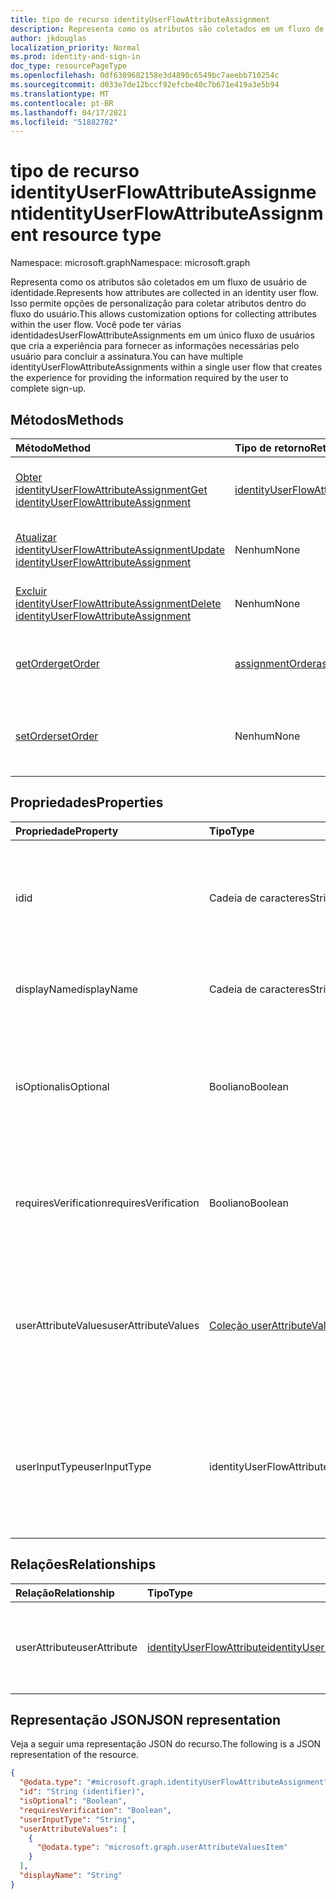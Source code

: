 ```yaml
---
title: tipo de recurso identityUserFlowAttributeAssignment
description: Representa como os atributos são coletados em um fluxo de usuário de identidade.
author: jkdouglas
localization_priority: Normal
ms.prod: identity-and-sign-in
doc_type: resourcePageType
ms.openlocfilehash: 0df6309682158e3d4890c6549bc7aeebb710254c
ms.sourcegitcommit: d033e7de12bccf92efcbe40c7b671e419a3e5b94
ms.translationtype: MT
ms.contentlocale: pt-BR
ms.lasthandoff: 04/17/2021
ms.locfileid: "51882782"
---
```

# <a name="identityuserflowattributeassignment-resource-type"></a><span data-ttu-id="917b4-103">tipo de recurso identityUserFlowAttributeAssignment</span><span class="sxs-lookup"><span data-stu-id="917b4-103">identityUserFlowAttributeAssignment resource type</span></span>

<span data-ttu-id="917b4-104">Namespace: microsoft.graph</span><span class="sxs-lookup"><span data-stu-id="917b4-104">Namespace: microsoft.graph</span></span>

<span data-ttu-id="917b4-105">Representa como os atributos são coletados em um fluxo de usuário de identidade.</span><span class="sxs-lookup"><span data-stu-id="917b4-105">Represents how attributes are collected in an identity user flow.</span></span> <span data-ttu-id="917b4-106">Isso permite opções de personalização para coletar atributos dentro do fluxo do usuário.</span><span class="sxs-lookup"><span data-stu-id="917b4-106">This allows customization options for collecting attributes within the user flow.</span></span> <span data-ttu-id="917b4-107">Você pode ter várias identidadesUserFlowAttributeAssignments em um único fluxo de usuários que cria a experiência para fornecer as informações necessárias pelo usuário para concluir a assinatura.</span><span class="sxs-lookup"><span data-stu-id="917b4-107">You can have multiple identityUserFlowAttributeAssignments within a single user flow that creates the experience for providing the information required by the user to complete sign-up.</span></span>

## <a name="methods"></a><span data-ttu-id="917b4-108">Métodos</span><span class="sxs-lookup"><span data-stu-id="917b4-108">Methods</span></span>

|<span data-ttu-id="917b4-109">Método</span><span class="sxs-lookup"><span data-stu-id="917b4-109">Method</span></span>|<span data-ttu-id="917b4-110">Tipo de retorno</span><span class="sxs-lookup"><span data-stu-id="917b4-110">Return type</span></span>|<span data-ttu-id="917b4-111">Descrição</span><span class="sxs-lookup"><span data-stu-id="917b4-111">Description</span></span>|
|:---|:---|:---|
|[<span data-ttu-id="917b4-112">Obter identityUserFlowAttributeAssignment</span><span class="sxs-lookup"><span data-stu-id="917b4-112">Get identityUserFlowAttributeAssignment</span></span>](../api/identityuserflowattributeassignment-get.md)|[<span data-ttu-id="917b4-113">identityUserFlowAttributeAssignment</span><span class="sxs-lookup"><span data-stu-id="917b4-113">identityUserFlowAttributeAssignment</span></span>](../resources/identityuserflowattributeassignment.md)|<span data-ttu-id="917b4-114">Leia as propriedades e as relações de um objeto identityUserFlowAttributeAssignment.</span><span class="sxs-lookup"><span data-stu-id="917b4-114">Read the properties and relationships of an identityUserFlowAttributeAssignment object.</span></span>|
|[<span data-ttu-id="917b4-115">Atualizar identityUserFlowAttributeAssignment</span><span class="sxs-lookup"><span data-stu-id="917b4-115">Update identityUserFlowAttributeAssignment</span></span>](../api/identityuserflowattributeassignment-update.md)|<span data-ttu-id="917b4-116">Nenhum</span><span class="sxs-lookup"><span data-stu-id="917b4-116">None</span></span>|<span data-ttu-id="917b4-117">Atualize as propriedades de um objeto identityUserFlowAttributeAssignment.</span><span class="sxs-lookup"><span data-stu-id="917b4-117">Update the properties of an identityUserFlowAttributeAssignment object.</span></span>|
|[<span data-ttu-id="917b4-118">Excluir identityUserFlowAttributeAssignment</span><span class="sxs-lookup"><span data-stu-id="917b4-118">Delete identityUserFlowAttributeAssignment</span></span>](../api/identityuserflowattributeassignment-delete.md)|<span data-ttu-id="917b4-119">Nenhum</span><span class="sxs-lookup"><span data-stu-id="917b4-119">None</span></span>|<span data-ttu-id="917b4-120">Exclua um objeto identityUserFlowAttributeAssignment específico.</span><span class="sxs-lookup"><span data-stu-id="917b4-120">Delete a specific identityUserFlowAttributeAssignment object.</span></span>|
|[<span data-ttu-id="917b4-121">getOrder</span><span class="sxs-lookup"><span data-stu-id="917b4-121">getOrder</span></span>](../api/identityuserflowattributeassignment-getorder.md)|[<span data-ttu-id="917b4-122">assignmentOrder</span><span class="sxs-lookup"><span data-stu-id="917b4-122">assignmentOrder</span></span>](../resources/assignmentorder.md)|<span data-ttu-id="917b4-123">Obtém a ordem da identityUserFlowAttributes sendo coletada dentro de um fluxo de usuário.</span><span class="sxs-lookup"><span data-stu-id="917b4-123">Gets the order of the identityUserFlowAttributes being collected within a user flow.</span></span>|
|[<span data-ttu-id="917b4-124">setOrder</span><span class="sxs-lookup"><span data-stu-id="917b4-124">setOrder</span></span>](../api/identityuserflowattributeassignment-setorder.md)|<span data-ttu-id="917b4-125">Nenhum</span><span class="sxs-lookup"><span data-stu-id="917b4-125">None</span></span>|<span data-ttu-id="917b4-126">Define a ordem da identidadeUserFlowAttributes sendo coletada dentro de um fluxo de usuários.</span><span class="sxs-lookup"><span data-stu-id="917b4-126">Sets the order of the identityUserFlowAttributes being collected within a user flow.</span></span>|

## <a name="properties"></a><span data-ttu-id="917b4-127">Propriedades</span><span class="sxs-lookup"><span data-stu-id="917b4-127">Properties</span></span>

|<span data-ttu-id="917b4-128">Propriedade</span><span class="sxs-lookup"><span data-stu-id="917b4-128">Property</span></span>|<span data-ttu-id="917b4-129">Tipo</span><span class="sxs-lookup"><span data-stu-id="917b4-129">Type</span></span>|<span data-ttu-id="917b4-130">Descrição</span><span class="sxs-lookup"><span data-stu-id="917b4-130">Description</span></span>|
|:---|:---|:---|
|<span data-ttu-id="917b4-131">id</span><span class="sxs-lookup"><span data-stu-id="917b4-131">id</span></span>|<span data-ttu-id="917b4-132">Cadeia de caracteres</span><span class="sxs-lookup"><span data-stu-id="917b4-132">String</span></span>|<span data-ttu-id="917b4-133">O identificador da identityUserFlowAttributeAssignment.</span><span class="sxs-lookup"><span data-stu-id="917b4-133">The identifier of the identityUserFlowAttributeAssignment.</span></span> <span data-ttu-id="917b4-134">Esse identificador é imutável depois de criado.</span><span class="sxs-lookup"><span data-stu-id="917b4-134">This identifier is immutable after it is created.</span></span> <span data-ttu-id="917b4-135">Esta é uma propriedade somente leitura.</span><span class="sxs-lookup"><span data-stu-id="917b4-135">This is a read-only property.</span></span>|
|<span data-ttu-id="917b4-136">displayName</span><span class="sxs-lookup"><span data-stu-id="917b4-136">displayName</span></span>|<span data-ttu-id="917b4-137">Cadeia de caracteres</span><span class="sxs-lookup"><span data-stu-id="917b4-137">String</span></span>|<span data-ttu-id="917b4-138">O nome de exibição da identityUserFlowAttribute em um fluxo de usuário.</span><span class="sxs-lookup"><span data-stu-id="917b4-138">The display name of the identityUserFlowAttribute within a user flow.</span></span>|
|<span data-ttu-id="917b4-139">isOptional</span><span class="sxs-lookup"><span data-stu-id="917b4-139">isOptional</span></span>|<span data-ttu-id="917b4-140">Booliano</span><span class="sxs-lookup"><span data-stu-id="917b4-140">Boolean</span></span>|<span data-ttu-id="917b4-141">Determina se identityUserFlowAttribute é opcional.</span><span class="sxs-lookup"><span data-stu-id="917b4-141">Determines whether the identityUserFlowAttribute is optional.</span></span> <span data-ttu-id="917b4-142">`true` significa que o usuário não precisa fornecer um valor.</span><span class="sxs-lookup"><span data-stu-id="917b4-142">`true` means the user doesn't have to provide a value.</span></span> <span data-ttu-id="917b4-143">`false` significa que o usuário não pode concluir a assinatura sem fornecer um valor.</span><span class="sxs-lookup"><span data-stu-id="917b4-143">`false` means the user cannot complete sign-up without providing a value.</span></span>|
|<span data-ttu-id="917b4-144">requiresVerification</span><span class="sxs-lookup"><span data-stu-id="917b4-144">requiresVerification</span></span>|<span data-ttu-id="917b4-145">Booliano</span><span class="sxs-lookup"><span data-stu-id="917b4-145">Boolean</span></span>|<span data-ttu-id="917b4-146">Determina se identityUserFlowAttribute requer verificação.</span><span class="sxs-lookup"><span data-stu-id="917b4-146">Determines whether the identityUserFlowAttribute requires verification.</span></span> <span data-ttu-id="917b4-147">Isso só é usado para verificar o número de telefone ou o endereço de email do usuário.</span><span class="sxs-lookup"><span data-stu-id="917b4-147">This is only used for verifying the user's phone number or email address.</span></span>|
|<span data-ttu-id="917b4-148">userAttributeValues</span><span class="sxs-lookup"><span data-stu-id="917b4-148">userAttributeValues</span></span>|<span data-ttu-id="917b4-149">[Coleção userAttributeValuesItem](../resources/userattributevaluesitem.md)</span><span class="sxs-lookup"><span data-stu-id="917b4-149">[userAttributeValuesItem](../resources/userattributevaluesitem.md) collection</span></span>|<span data-ttu-id="917b4-150">As opções de entrada para o atributo de fluxo do usuário.</span><span class="sxs-lookup"><span data-stu-id="917b4-150">The input options for the user flow attribute.</span></span> <span data-ttu-id="917b4-151">Aplicável somente quando o userInputType `radioSingleSelect` for `dropdownSingleSelect` , ou `checkboxMultiSelect` .</span><span class="sxs-lookup"><span data-stu-id="917b4-151">Only applicable when the userInputType is `radioSingleSelect`, `dropdownSingleSelect`, or `checkboxMultiSelect`.</span></span>|
|<span data-ttu-id="917b4-152">userInputType</span><span class="sxs-lookup"><span data-stu-id="917b4-152">userInputType</span></span>|<span data-ttu-id="917b4-153">identityUserFlowAttributeInputType</span><span class="sxs-lookup"><span data-stu-id="917b4-153">identityUserFlowAttributeInputType</span></span>|<span data-ttu-id="917b4-154">O tipo de entrada do atributo de fluxo do usuário.</span><span class="sxs-lookup"><span data-stu-id="917b4-154">The input type of the user flow attribute.</span></span> <span data-ttu-id="917b4-155">Os possíveis valores são: `textBox`, `dateTimeDropdown`, `radioSingleSelect`, `dropdownSingleSelect`, `emailBox`, `checkboxMultiSelect`.</span><span class="sxs-lookup"><span data-stu-id="917b4-155">Possible values are: `textBox`, `dateTimeDropdown`, `radioSingleSelect`, `dropdownSingleSelect`, `emailBox`, `checkboxMultiSelect`.</span></span>|

## <a name="relationships"></a><span data-ttu-id="917b4-156">Relações</span><span class="sxs-lookup"><span data-stu-id="917b4-156">Relationships</span></span>

|<span data-ttu-id="917b4-157">Relação</span><span class="sxs-lookup"><span data-stu-id="917b4-157">Relationship</span></span>|<span data-ttu-id="917b4-158">Tipo</span><span class="sxs-lookup"><span data-stu-id="917b4-158">Type</span></span>|<span data-ttu-id="917b4-159">Descrição</span><span class="sxs-lookup"><span data-stu-id="917b4-159">Description</span></span>|
|:---|:---|:---|
|<span data-ttu-id="917b4-160">userAttribute</span><span class="sxs-lookup"><span data-stu-id="917b4-160">userAttribute</span></span>|[<span data-ttu-id="917b4-161">identityUserFlowAttribute</span><span class="sxs-lookup"><span data-stu-id="917b4-161">identityUserFlowAttribute</span></span>](../resources/identityuserflowattribute.md)|<span data-ttu-id="917b4-162">O atributo do usuário que você deseja adicionar ao seu fluxo de usuários.</span><span class="sxs-lookup"><span data-stu-id="917b4-162">The user attribute that you want to add to your user flow.</span></span>|

## <a name="json-representation"></a><span data-ttu-id="917b4-163">Representação JSON</span><span class="sxs-lookup"><span data-stu-id="917b4-163">JSON representation</span></span>

<span data-ttu-id="917b4-164">Veja a seguir uma representação JSON do recurso.</span><span class="sxs-lookup"><span data-stu-id="917b4-164">The following is a JSON representation of the resource.</span></span>
<!-- {
  "blockType": "resource",
  "keyProperty": "id",
  "@odata.type": "microsoft.graph.identityUserFlowAttributeAssignment",
  "openType": false
}
-->

``` json
{
  "@odata.type": "#microsoft.graph.identityUserFlowAttributeAssignment",
  "id": "String (identifier)",
  "isOptional": "Boolean",
  "requiresVerification": "Boolean",
  "userInputType": "String",
  "userAttributeValues": [
    {
      "@odata.type": "microsoft.graph.userAttributeValuesItem"
    }
  ],
  "displayName": "String"
}
```

